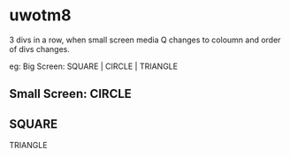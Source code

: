 # uwotm8

3 divs in a row, when small screen media Q changes to coloumn and order of divs changes.

eg: 
Big Screen:
SQUARE | CIRCLE | TRIANGLE

Small Screen:
CIRCLE
-----
SQUARE
-----
TRIANGLE
